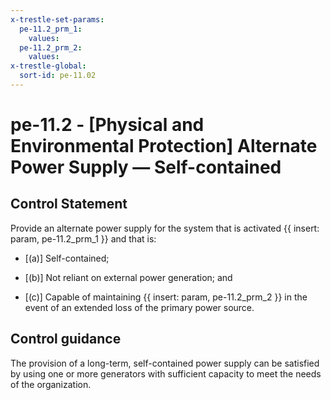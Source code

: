 ```yaml
---
x-trestle-set-params:
  pe-11.2_prm_1:
    values:
  pe-11.2_prm_2:
    values:
x-trestle-global:
  sort-id: pe-11.02
---
```


# pe-11.2 - \[Physical and Environmental Protection\] Alternate Power Supply — Self-contained

## Control Statement

Provide an alternate power supply for the system that is activated {{ insert: param, pe-11.2_prm_1 }} and that is:

- \[(a)\] Self-contained;

- \[(b)\] Not reliant on external power generation; and

- \[(c)\] Capable of maintaining {{ insert: param, pe-11.2_prm_2 }} in the event of an extended loss of the primary power source.

## Control guidance

The provision of a long-term, self-contained power supply can be satisfied by using one or more generators with sufficient capacity to meet the needs of the organization.
